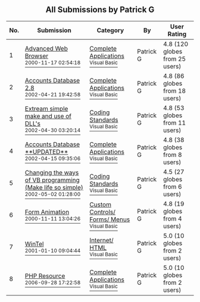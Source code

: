 ﻿<div align="center">

## All Submissions by Patrick G

</div>

No.  | Submission | Category | By   | User Rating
---- | ---------- | -------- | ---- | -----------
1 | [Advanced Web Browser<br /><sup>2000-11-17 02:54:18</sup>](https://github.com/Planet-Source-Code/patrick-g-advanced-web-browser__1-12670) | [Complete Applications<br /><sup>Visual Basic</sup>](../ByCategory/complete-applications__1-27.md) | Patrick G | 4.8 (120 globes from 25 users)
2 | [Accounts Database 2\.8<br /><sup>2002-04-21 19:42:58</sup>](https://github.com/Planet-Source-Code/patrick-g-accounts-database-2-8__1-34017) | [Complete Applications<br /><sup>Visual Basic</sup>](../ByCategory/complete-applications__1-27.md) | Patrick G | 4.8 (86 globes from 18 users)
3 | [Extream simple make and use of DLL's<br /><sup>2002-04-30 03:20:14</sup>](https://github.com/Planet-Source-Code/patrick-g-extream-simple-make-and-use-of-dll-s__1-34241) | [Coding Standards<br /><sup>Visual Basic</sup>](../ByCategory/coding-standards__1-43.md) | Patrick G | 4.8 (53 globes from 11 users)
4 | [Accounts Database \*\*UPDATED\*\*<br /><sup>2002-04-15 09:35:06</sup>](https://github.com/Planet-Source-Code/patrick-g-accounts-database-updated__1-33830) | [Complete Applications<br /><sup>Visual Basic</sup>](../ByCategory/complete-applications__1-27.md) | Patrick G | 4.8 (38 globes from 8 users)
5 | [Changing the ways of VB programming \(Make life so simple\)<br /><sup>2002-05-02 01:28:00</sup>](https://github.com/Planet-Source-Code/patrick-g-changing-the-ways-of-vb-programming-make-life-so-simple__1-34332) | [Coding Standards<br /><sup>Visual Basic</sup>](../ByCategory/coding-standards__1-43.md) | Patrick G | 4.5 (27 globes from 6 users)
6 | [Form Animation<br /><sup>2000-11-11 13:04:26</sup>](https://github.com/Planet-Source-Code/patrick-g-form-animation__1-12711) | [Custom Controls/ Forms/  Menus<br /><sup>Visual Basic</sup>](../ByCategory/custom-controls-forms-menus__1-4.md) | Patrick G | 4.8 (19 globes from 4 users)
7 | [WinTel<br /><sup>2001-01-10 09:04:44</sup>](https://github.com/Planet-Source-Code/patrick-g-wintel__1-14308) | [Internet/ HTML<br /><sup>Visual Basic</sup>](../ByCategory/internet-html__1-34.md) | Patrick G | 5.0 (10 globes from 2 users)
8 | [PHP Resource<br /><sup>2006-09-28 17:22:58</sup>](https://github.com/Planet-Source-Code/patrick-g-php-resource__1-66664) | [Complete Applications<br /><sup>Visual Basic</sup>](../ByCategory/complete-applications__1-27.md) | Patrick G | 5.0 (10 globes from 2 users)
